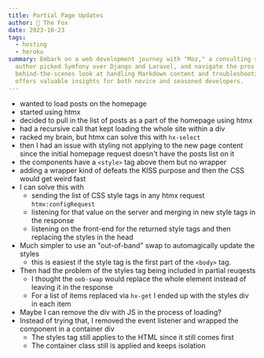 ```yaml
---
title: Partial Page Updates
author: 🦊 The Fox
date: 2023-10-23
tags: 
  - hosting
  - heroku
summary: Embark on a web development journey with "Moz," a consulting site built using Symfony. Find out why the
  author picked Symfony over Django and Laravel, and navigate the pros and cons of using Tailwind CSS. Get a
  behind-the-scenes look at handling Markdown content and troubleshooting common Symfony issues. This blog post
  offers valuable insights for both novice and seasoned developers.
---
```


- wanted to load posts on the homepage
- started using htmx 
- decided to pull in the list of posts as a part of the homepage using htmx
- had a recursive call that kept loading the whole site within a div
- racked my brain, but htmx can solve this with `hx-select`
- then I had an issue with styling not applying to the new page content since the initial homepage request doesn't 
  have the posts list on it
- the components have a `<style>` tag above them but no wrapper
- adding a wrapper kind of defeats the KISS purpose and then the CSS would get weird fast
- I can solve this with
  - sending the list of CSS style tags in any htmx request `htmx:configRequest`
  - listening for that value on the server and merging in new style tags in the response
  - listening on the front-end for the returned style tags and then replacing the styles in the head
- Much simpler to use an "out-of-band" swap to automagically update the styles
  - this is easiest if the style tag is the first part of the `<body>` tag.
- Then had the problem of the styles tag being included in partial reuqests
  - I thought the `oob-swap` would replace the whole element instead of leaving it in the response
  - For a list of items replaced via `hx-get` I ended up with the styles div in each item
- Maybe I can remove the div with JS in the process of loading?
- Instead of trying that, I removed the event listener and wrapped the component in a container div
  - The styles tag still applies to the HTML since it still comes first
  - The container class still is applied and keeps isolation 
